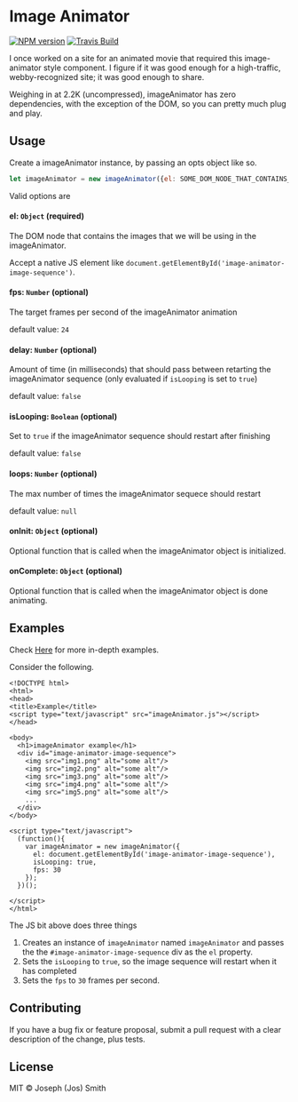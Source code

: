 # Image Animator 

[![NPM version][npm-image]][npm-url]
[![Travis Build][travis-image]][travis-url]


I once worked on a site for an animated movie that required this image-animator style component. I figure if it was good enough for a high-traffic, webby-recognized site; it was good enough to share.

Weighing in at 2.2K (uncompressed), imageAnimator has zero dependencies, with the exception of the DOM, so you can pretty much plug and play. 

## Usage

Create a imageAnimator instance, by passing an opts object like so.

```javascript
let imageAnimator = new imageAnimator({el: SOME_DOM_NODE_THAT_CONTAINS_IMAGES});
```

Valid options are 

#### el: `Object` (required)
The DOM node that contains the images that we will be using in the imageAnimator.

Accept a native JS element like `document.getElementById('image-animator-image-sequence')`.

#### fps: `Number` (optional)
The target frames per second of the imageAnimator animation

default value: `24`

#### delay: `Number` (optional)
Amount of time (in milliseconds) that should pass between retarting the imageAnimator sequence (only evaluated if `isLooping` is set to `true`)

default value: `false`

#### isLooping: `Boolean` (optional)
Set to `true` if the imageAnimator sequence should restart after finishing

default value: `false`

#### loops: `Number` (optional)
The max number of times the imageAnimator sequece should restart

default value: `null`

#### onInit: `Object` (optional)
Optional function that is called when the imageAnimator object is initialized.

#### onComplete: `Object` (optional)
Optional function that is called when the imageAnimator object is done animating.


## Examples
Check [Here](http://technicolorenvy.github.io/flipbook/) for more in-depth examples.

Consider the following.

    <!DOCTYPE html>
    <html>
    <head>
    <title>Example</title>
    <script type="text/javascript" src="imageAnimator.js"></script>
    </head>

    <body>
      <h1>imageAnimator example</h1>
      <div id="image-animator-image-sequence">
        <img src="img1.png" alt="some alt"/>
        <img src="img2.png" alt="some alt"/>
        <img src="img3.png" alt="some alt"/>
        <img src="img4.png" alt="some alt"/>
        <img src="img5.png" alt="some alt"/>
        ...
      </div>
    </body>

    <script type="text/javascript">
      (function(){
        var imageAnimator = new imageAnimator({
          el: document.getElementById('image-animator-image-sequence'),
          isLooping: true,
          fps: 30
        });
      })();

    </script>
    </html>

The JS bit above does three things

1. Creates an instance of `imageAnimator` named `imageAnimator` and passes the the `#image-animator-image-sequence` div as the `el` property.
2. Sets the `isLooping` to `true`, so the image sequence will restart when it has completed 
3. Sets the `fps` to `30` frames per second.

## Contributing
If you have a bug fix or feature proposal, submit a pull request with a clear description of the change, plus tests.

## License

MIT © Joseph (Jos) Smith

[npm-url]: https://npmjs.org/package/image-animator
[npm-image]: https://img.shields.io/npm/v/image-animator.svg?style=flat-square

[travis-url]: https://travis-ci.org/technicolorenvy/image-animator
[travis-image]: https://img.shields.io/travis/technicolorenvy/image-animator.svg?style=flat-square